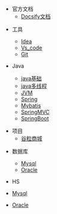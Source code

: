 <!-- _navbar.md -->

- 官方文档
  - [Docsify文档](zh-cn/_sidebar.md)

* 工具
  * [Idea](tools/idea/_sidebar.md)
  * [Vs_code](tools/vs-code/_sidebar.md)
  * [Git](tools/git/_sidebar.md)

* Java
  * [java基础](zh-cn/configuration.md)
  * [java多线程](zh-cn/themes.md)
  * [JVM](zh-cn/plugins.md)
  * [Spring](zh-cn/markdown.md)
  * [Mybatis](zh-cn/language-highlight.md)
  * [SpringMVC](zh-cn/language-highlight.md)
  * [SpringBoot](zh-cn/language-highlight.md)

- 项目
  - [谷粒商城](item/guli/_sidebar.md)

* 数据库
  * [Mysql](zh-cn/configuration.md)
  * [Oracle](data-base/oracle/_sidebar.md)
  
*  HS
  * [Mysql](zh-cn/configuration.md)
  * [Oracle](zh-cn/themes.md)



